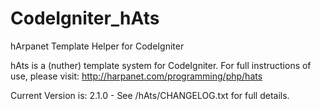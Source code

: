 CodeIgniter_hAts
================

hArpanet Template Helper for CodeIgniter

hAts is a (nuther) template system for CodeIgniter. For full instructions of use, please visit: http://harpanet.com/programming/php/hats

Current Version is: 2.1.0  -  See /hAts/CHANGELOG.txt for full details.
